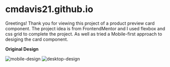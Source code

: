 # cmdavis21.github.io

Greetings!
Thank you for viewing this project of a product preview card component. 
The project idea is from FrontendMentor and I used flexbox and css grid to complete the project.
As well as tried a Mobile-first approach to desiging the card component.

**Original Design**

![mobile-design](https://user-images.githubusercontent.com/111475769/215218289-91d84fa6-05d9-4809-a2e7-3167a48e6682.jpg)
![desktop-design](https://user-images.githubusercontent.com/111475769/215218300-977adcc6-1fef-4540-bf47-435a4b41a4d6.jpg)
